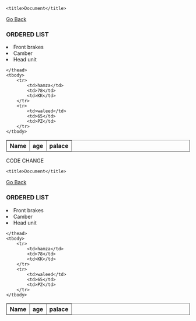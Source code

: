 <!DOCTYPE html>
<html>
<head>
 
    <title>Document</title>
</head>
<body>
    <a href="../../">Go Back</a>


</ul>  
<h3>ORDERED LIST</h3>
<ol style="list-style-type:lower-latin;"></ol>
    <li>Front brakes</li>
    <li>Camber</li>
    <li>Head unit</li>
    <table border="1">
    <thead>
        <th>Name</th>
        <th>age</th>
        <th>palace</th>
   
    </thead>
    <tbody>
        <tr>
            <td>hamza</td>
            <td>78</td>
            <td>KK</td>
        </tr>
        <tr>
            <td>waleed</td>
            <td>65</td>
            <td>PZ</td>
        </tr>
    </tbody>
</table>
</body>
</html>

</html>

CODE CHANGE

<!DOCTYPE html>
<html>
<head>
 
    <title>Document</title>
</head>
<body>
    <a href="../../">Go Back</a>


</ul>  
<h3>ORDERED LIST</h3>
<ol style="list-style-type:lower-latin;"></ol>
    <li>Front brakes</li>
    <li>Camber</li>
    <li>Head unit</li>
    <table border="1">
    <thead>
        <th>Name</th>
        <th>age</th>
        <th>palace</th>
   
    </thead>
    <tbody>
        <tr>
            <td>hamza</td>
            <td>78</td>
            <td>KK</td>
        </tr>
        <tr>
            <td>waleed</td>
            <td>65</td>
            <td>PZ</td>
        </tr>
    </tbody>
</table>
</body>
</html>
